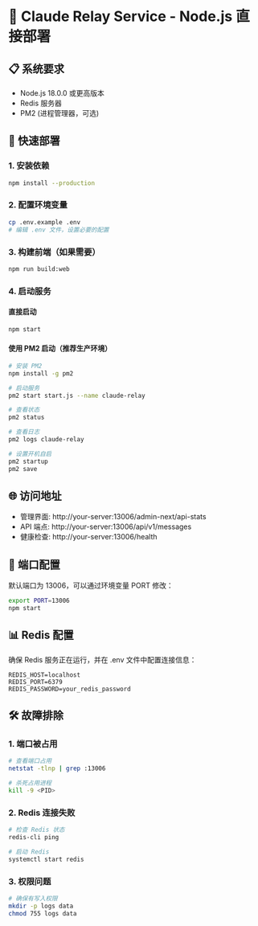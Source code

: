 # 🚀 Claude Relay Service - Node.js 直接部署

## 📋 系统要求
- Node.js 18.0.0 或更高版本
- Redis 服务器
- PM2 (进程管理器，可选)

## 🚀 快速部署

### 1. 安装依赖
```bash
npm install --production
```

### 2. 配置环境变量
```bash
cp .env.example .env
# 编辑 .env 文件，设置必要的配置
```

### 3. 构建前端（如果需要）
```bash
npm run build:web
```

### 4. 启动服务

#### 直接启动
```bash
npm start
```

#### 使用 PM2 启动（推荐生产环境）
```bash
# 安装 PM2
npm install -g pm2

# 启动服务
pm2 start start.js --name claude-relay

# 查看状态
pm2 status

# 查看日志
pm2 logs claude-relay

# 设置开机自启
pm2 startup
pm2 save
```

## 🌐 访问地址
- 管理界面: http://your-server:13006/admin-next/api-stats
- API 端点: http://your-server:13006/api/v1/messages
- 健康检查: http://your-server:13006/health

## 🔧 端口配置
默认端口为 13006，可以通过环境变量 PORT 修改：
```bash
export PORT=13006
npm start
```

## 📊 Redis 配置
确保 Redis 服务正在运行，并在 .env 文件中配置连接信息：
```env
REDIS_HOST=localhost
REDIS_PORT=6379
REDIS_PASSWORD=your_redis_password
```

## 🛠️ 故障排除

### 1. 端口被占用
```bash
# 查看端口占用
netstat -tlnp | grep :13006

# 杀死占用进程
kill -9 <PID>
```

### 2. Redis 连接失败
```bash
# 检查 Redis 状态
redis-cli ping

# 启动 Redis
systemctl start redis
```

### 3. 权限问题
```bash
# 确保有写入权限
mkdir -p logs data
chmod 755 logs data
```